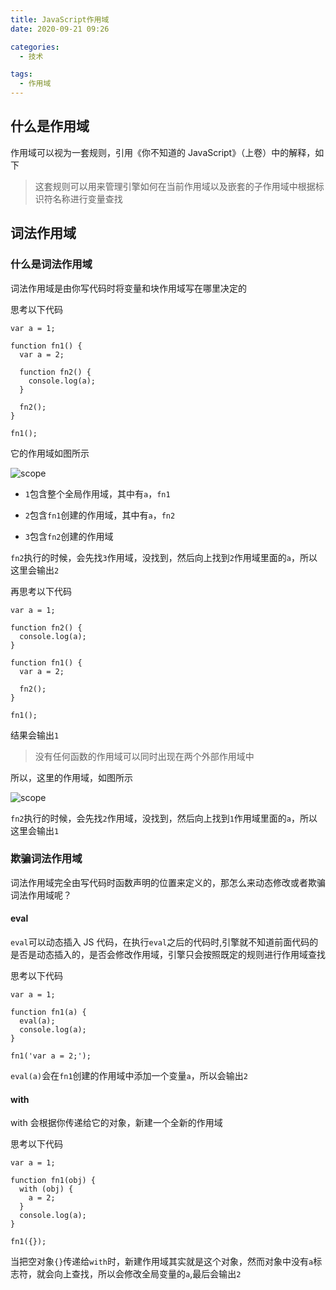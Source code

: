 ```yaml
---
title: JavaScript作用域
date: 2020-09-21 09:26

categories:
  - 技术

tags:
  - 作用域
---
```


## 什么是作用域

作用域可以视为一套规则，引用《你不知道的 JavaScript》（上卷）中的解释，如下

> 这套规则可以用来管理引擎如何在当前作用域以及嵌套的子作用域中根据标识符名称进行变量查找

## 词法作用域

### 什么是词法作用域

词法作用域是由你写代码时将变量和块作用域写在哪里决定的

思考以下代码

```
var a = 1;

function fn1() {
  var a = 2;

  function fn2() {
    console.log(a);
  }

  fn2();
}

fn1();
```

它的作用域如图所示

![scope](/images/scope-1.png)

- `1`包含整个全局作用域，其中有`a`，`fn1`

- `2`包含`fn1`创建的作用域，其中有`a`，`fn2`

- `3`包含`fn2`创建的作用域

`fn2`执行的时候，会先找`3`作用域，没找到，然后向上找到`2`作用域里面的`a`，所以这里会输出`2`

再思考以下代码

```
var a = 1;

function fn2() {
  console.log(a);
}

function fn1() {
  var a = 2;

  fn2();
}

fn1();
```

结果会输出`1`

> 没有任何函数的作用域可以同时出现在两个外部作用域中

所以，这里的作用域，如图所示

![scope](/images/scope-2.png)

`fn2`执行的时候，会先找`2`作用域，没找到，然后向上找到`1`作用域里面的`a`，所以这里会输出`1`

### 欺骗词法作用域

词法作用域完全由写代码时函数声明的位置来定义的，那怎么来动态修改或者欺骗词法作用域呢？

#### eval

`eval`可以动态插入 JS 代码，在执行`eval`之后的代码时,引擎就不知道前面代码的是否是动态插入的，是否会修改作用域，引擎只会按照既定的规则进行作用域查找

思考以下代码

```
var a = 1;

function fn1(a) {
  eval(a);
  console.log(a);
}

fn1('var a = 2;');
```

`eval(a)`会在`fn1`创建的作用域中添加一个变量`a`，所以会输出`2`

#### with

with 会根据你传递给它的对象，新建一个全新的作用域

思考以下代码

```
var a = 1;

function fn1(obj) {
  with (obj) {
    a = 2;
  }
  console.log(a);
}

fn1({});
```

当把空对象`{}`传递给`with`时，新建作用域其实就是这个对象，然而对象中没有`a`标志符，就会向上查找，所以会修改全局变量的`a`,最后会输出`2`
